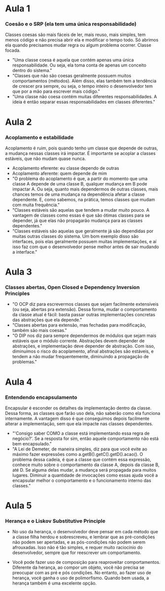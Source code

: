 # Aula 1

### Coesão e o SRP (ela tem uma única responsabilidade)

Classes coesas são mais fáceis de ler, mais reuso, mais simples, tem menos código e não precisa abrir ela e modificar o tempo todo. Só abrimos ela quando precisamos mudar regra ou algum problema ocorrer. Classe focada.
 
- "Uma classe coesa é aquela que contém apenas uma única responsabilidade. Ou seja, ela toma conta de apenas um conceito dentro do sistema."
- "Classes que não são coesas geralmente possuem muitos comportamentos (métodos). Além disso, elas também tem a tendência de crescer pra sempre, ou seja, o tempo inteiro o desenvolvedor tem que por a mão para escrever mais código."
- "Uma classe não coesa contém muitas diferentes responsabilidades. A ideia é então separar essas responsabilidades em classes diferentes."

# Aula 2

### Acoplamento e estabilidade

Acoplamento é ruim, pois quando tenho um classe que depende de outras, a mudança nessas classes irá impactar. 
É importante se acoplar a classes estáveis, que não mudam quase nunca.

- Acoplamento eferente: eu classe dependo de outras
- Acoplamento aferente: quem depende de mim
- "O problema do acoplamento é que, a partir do momento que uma classe A depende de uma classe B, qualquer mudança em B pode impactar A. Ou seja, quanto mais dependermos de outras classes, mais chances temos de uma mudança na dependência afetar a classe dependente. E, como sabemos, na prática, temos classes que mudam com muita frequência."
- "Classes estáveis são aquelas que tendem a mudar muito pouco. A vantagem de classes como essas é que são ótimas classes para se depender, já que elas não propagarão mudança para as classes dependentes." 
- "Classes estáveis são aquelas que geralmente já são dependidas por muitas outras classes do sistema. Um bom exemplo disso são interfaces, pois elas geralmente possuem muitas implementações, e aí isso faz com que o desenvolvedor pense melhor antes de sair mudando a interface."

# Aula 3

### Classes abertas, Open Closed e Dependency Inversion Principles

- "O OCP diz para escrevermos classes que sejam facilmente extensíveis (ou seja, abertas pra extensão). Dessa forma, mudar o comportamento da classe atual é fácil: basta passar outras implementações concretas das abstrações que ela depende."
- "Classes abertas para extensão, mas fechadas para modificação, também são mais coesas."
- "O DIP nos diz para sempre dependermos de módulos que sejam mais estáveis que o módulo corrente. Abstrações devem depender de abstrações, e implementação deve depender de abstração. Com isso, diminuímos o risco do acoplamento, afinal abstrações são estáveis, e tendem a não mudar frequentemente, diminuindo a propagação de problemas."

# Aula 4

### Entendendo encapsulamento

Encapsular é esconder os detalhes da implementação dentro da classe. Dessa forma, as classes que farão uso dela, não saberão como ela funciona internamente. A vantagem disso é que conseguimos depois facilmente alterar a implementação, sem que ela impacte nas classes dependentes.

- "'Consigo saber COMO a classe está implementando essa regra de negócio?'. Se a resposta for sim, então aquele comportamento não está bem encapsulado."
- "A Lei de Demeter, de maneira simples, diz para que você evite ao máximo fazer expressões como a.getB().getC().getD().acao(). O problema dessa cadeia, é que a classe que contém essa expressão, conhece muito sobre o comportamento da classe A, depois da classe B, até D. Se alguma delas mudar, a mudança será propagada para muitos lugares. Diminuir a quantidade de invocações como essas ajuda você a encapsular melhor o comportamento e o funcionamento interno das classes."
   

# Aula 5

### Herança e o Liskov Substitutive Principle

- No uso da herança, o desenvolvedor deve pensar em cada método que a classe filha herdou e sobrescreveu, e lembrar que as pré-condições não podem ser apertadas, e as pós-condições não podem serem afrouxadas. Isso não é tão simples, e requer muito raciocínio do desenvolvedor, sempre que for reescrever um comportamento.

- Você pode fazer uso de composição para reaproveitar comportamentos. Diferente da herança, ao compor um objeto, você não precisa se preocupar com as pré e pós condições. No entanto, ao fazer uso de herança, você ganha o uso de polimorfismo. Quando bem usada, a herança também é uma excelente opção.


    


